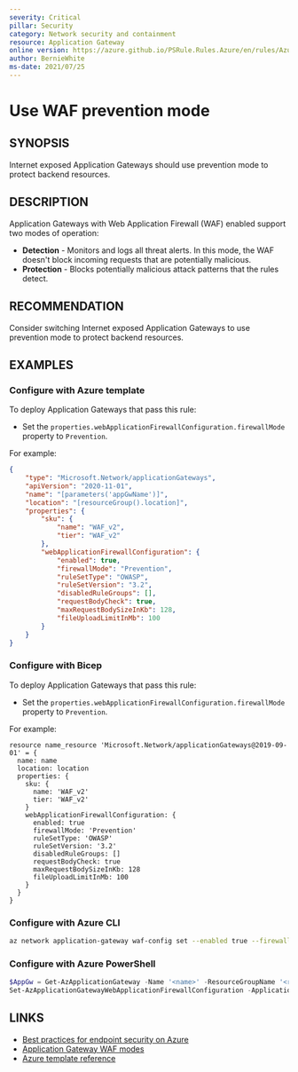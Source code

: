 ```yaml
---
severity: Critical
pillar: Security
category: Network security and containment
resource: Application Gateway
online version: https://azure.github.io/PSRule.Rules.Azure/en/rules/Azure.AppGw.Prevention/
author: BernieWhite
ms-date: 2021/07/25
---
```


# Use WAF prevention mode

## SYNOPSIS

Internet exposed Application Gateways should use prevention mode to protect backend resources.

## DESCRIPTION

Application Gateways with Web Application Firewall (WAF) enabled support two modes of operation:

- **Detection** - Monitors and logs all threat alerts.
  In this mode, the WAF doesn't block incoming requests that are potentially malicious.
- **Protection** - Blocks potentially malicious attack patterns that the rules detect.

## RECOMMENDATION

Consider switching Internet exposed Application Gateways to use prevention mode to protect backend resources.

## EXAMPLES

### Configure with Azure template

To deploy Application Gateways that pass this rule:

- Set the `properties.webApplicationFirewallConfiguration.firewallMode` property to `Prevention`.

For example:

```json
{
    "type": "Microsoft.Network/applicationGateways",
    "apiVersion": "2020-11-01",
    "name": "[parameters('appGwName')]",
    "location": "[resourceGroup().location]",
    "properties": {
        "sku": {
            "name": "WAF_v2",
            "tier": "WAF_v2"
        },
        "webApplicationFirewallConfiguration": {
            "enabled": true,
            "firewallMode": "Prevention",
            "ruleSetType": "OWASP",
            "ruleSetVersion": "3.2",
            "disabledRuleGroups": [],
            "requestBodyCheck": true,
            "maxRequestBodySizeInKb": 128,
            "fileUploadLimitInMb": 100
        }
    }
}
```

### Configure with Bicep

To deploy Application Gateways that pass this rule:

- Set the `properties.webApplicationFirewallConfiguration.firewallMode` property to `Prevention`.

For example:

```bicep
resource name_resource 'Microsoft.Network/applicationGateways@2019-09-01' = {
  name: name
  location: location
  properties: {
    sku: {
      name: 'WAF_v2'
      tier: 'WAF_v2'
    }
    webApplicationFirewallConfiguration: {
      enabled: true
      firewallMode: 'Prevention'
      ruleSetType: 'OWASP'
      ruleSetVersion: '3.2'
      disabledRuleGroups: []
      requestBodyCheck: true
      maxRequestBodySizeInKb: 128
      fileUploadLimitInMb: 100
    }
  }
}
```

### Configure with Azure CLI

```bash
az network application-gateway waf-config set --enabled true --firewall-mode Prevention -n '<name>' -g '<resource_group>'
```

### Configure with Azure PowerShell

```powershell
$AppGw = Get-AzApplicationGateway -Name '<name>' -ResourceGroupName '<resource_group>'
Set-AzApplicationGatewayWebApplicationFirewallConfiguration -ApplicationGateway $AppGw -Enabled $True -FirewallMode 'Prevention'
```

## LINKS

- [Best practices for endpoint security on Azure](https://docs.microsoft.com/azure/architecture/framework/security/design-network-endpoints)
- [Application Gateway WAF modes](https://docs.microsoft.com/azure/web-application-firewall/ag/ag-overview#waf-modes)
- [Azure template reference](https://docs.microsoft.com/azure/templates/microsoft.network/applicationgateways)
